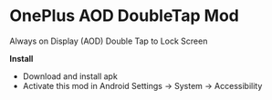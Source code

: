 # OnePlus AOD DoubleTap Mod
Always on Display (AOD) Double Tap to Lock Screen

**Install**  
- Download and install apk
- Activate this mod in Android Settings -> System -> Accessibility

